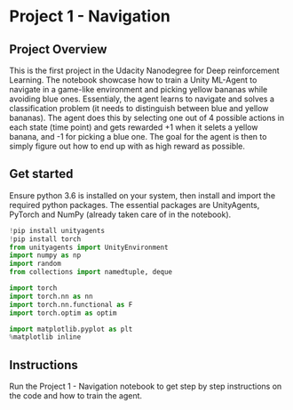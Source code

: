 # Project 1 - Navigation

## Project Overview

This is the first project in the Udacity Nanodegree for Deep reinforcement Learning. The notebook showcase how to train a Unity ML-Agent to navigate in a game-like environment and picking yellow bananas while avoiding blue ones. Essentialy, the agent learns to navigate and solves a classification problem (it needs to distinguish between blue and yellow bananas). The agent does this by selecting one out of 4 possible actions in each state (time point) and gets rewarded +1 when it selets a yellow banana, and -1 for picking a blue one. The goal for the agent is then to simply figure out how to end up with as high reward as possible.

## Get started

Ensure python 3.6 is installed on your system, then install and import the required python packages. The essential packages are UnityAgents, PyTorch and NumPy (already taken care of in the notebook).

```python
!pip install unityagents
!pip install torch
from unityagents import UnityEnvironment
import numpy as np
import random
from collections import namedtuple, deque

import torch
import torch.nn as nn
import torch.nn.functional as F
import torch.optim as optim

import matplotlib.pyplot as plt
%matplotlib inline
```

## Instructions
Run the Project 1 - Navigation notebook to get step by step instructions on the code and how to train the agent.
